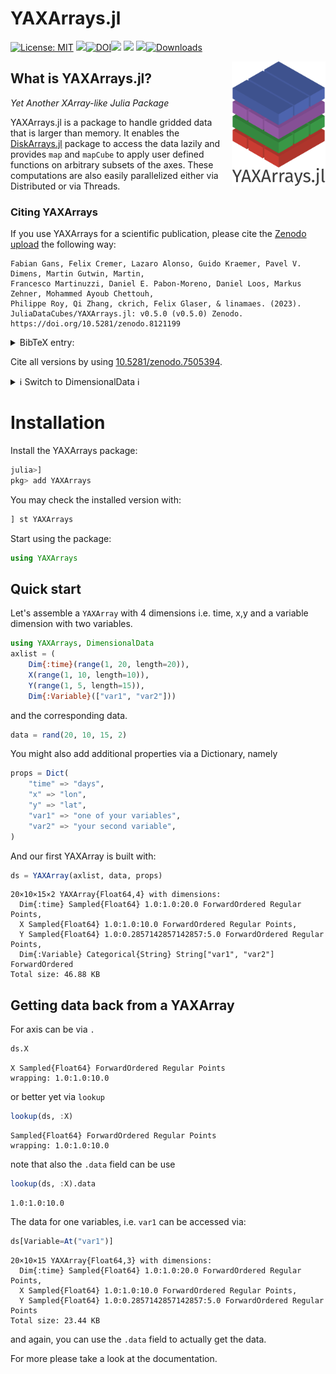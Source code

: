 # YAXArrays.jl

[![License: MIT](https://img.shields.io/badge/License-MIT-green.svg)](https://github.com/JuliaDataCubes/YAXArrays.jl/blob/main/LICENSE)
[![][docs-dev-img]][docs-dev-url][![DOI][zenodo-img]][zenodo-url][![][ci-img]][ci-url] [![][codecov-img]][codecov-url]
[![][coveralls-img]][coveralls-url][![Downloads](https://shields.io/endpoint?url=https://pkgs.genieframework.com/api/v1/badge/YAXArrays&label=Downloads)](https://pkgs.genieframework.com?packages=YAXArrays)

<img src="docs/src/public/logo.png" align="right" style="padding-left:10px;" width="150"/>

[docs-dev-img]: https://img.shields.io/badge/docs-dev-blue.svg
[docs-dev-url]: https://JuliaDataCubes.github.io/YAXArrays.jl/dev/

[codecov-img]: https://codecov.io/gh/JuliaDataCubes/YAXArrays.jl/branch/master/graph/badge.svg
[codecov-url]: https://codecov.io/gh/JuliaDataCubes/YAXArrays.jl

[ci-img]: https://github.com/JuliaDataCubes/YAXArrays.jl/workflows/CI/badge.svg
[ci-url]: https://github.com/JuliaDataCubes/YAXArrays.jl/actions?query=workflow%3ACI

[coveralls-img]: https://coveralls.io/repos/github/JuliaDataCubes/YAXArrays.jl/badge.svg?branch=master
[coveralls-url]: https://coveralls.io/github/JuliaDataCubes/YAXArrays.jl?branch=master

[zenodo-url]: https://doi.org/10.5281/zenodo.7505394
[zenodo-img]: https://zenodo.org/badge/DOI/10.5281/zenodo.7505394.svg


## What is YAXArrays.jl?
*Yet Another XArray-like Julia Package*

YAXArrays.jl is a package to handle gridded data that is larger than memory. It enables the [DiskArrays.jl](https://github.com/meggart/DiskArrays.jl) package to access the data lazily and provides `map` and `mapCube` to apply user defined functions on arbitrary subsets of the axes. These computations are also easily parallelized either via Distributed or via Threads. 

### Citing YAXArrays
If you use YAXArrays for a scientific publication, please cite the [Zenodo upload](https://doi.org/10.5281/zenodo.7505394) the following way:

```
Fabian Gans, Felix Cremer, Lazaro Alonso, Guido Kraemer, Pavel V. Dimens, Martin Gutwin, Martin,
Francesco Martinuzzi, Daniel E. Pabon-Moreno, Daniel Loos, Markus Zehner, Mohammed Ayoub Chettouh,
Philippe Roy, Qi Zhang, ckrich, Felix Glaser, & linamaes. (2023).
JuliaDataCubes/YAXArrays.jl: v0.5.0 (v0.5.0) Zenodo. https://doi.org/10.5281/zenodo.8121199
```

<details>
  <summary>BibTeX entry:</summary>

```bib
@software{fabian_gans_2023_8121199,
  author       = {Fabian Gans and
                  Felix Cremer and
                  Lazaro Alonso and
                  Guido Kraemer and
                  Pavel V. Dimens and
                  Martin Gutwin and
                  Martin and
                  Francesco Martinuzzi and
                  Daniel E. Pabon-Moreno and
                  Daniel Loos and
                  Markus Zehner and
                  Mohammed Ayoub Chettouh and
                  Philippe Roy and
                  Qi Zhang and
                  ckrich and
                  Felix Glaser and
                  linamaes},
  title        = {JuliaDataCubes/YAXArrays.jl: v0.5.0},
  month        = jul,
  year         = 2023,
  publisher    = {Zenodo},
  version      = {v0.5.0},
  doi          = {10.5281/zenodo.8121199},
  url          = {https://doi.org/10.5281/zenodo.8121199}
}
```
</details>

Cite all versions by using [10.5281/zenodo.7505394](https://doi.org/10.5281/zenodo.7505394).

<details>
  <summary> ℹ️ Switch to DimensionalData ℹ️ </summary>


With `YAXArrays.jl 0.5` we switched the underlying data type to be a subtype of the DimensionalData.jl types. 
Therefore the indexing with named dimensions changed to the DimensionalData syntax. 
See the [DimensionalData.jl docs](https://rafaqz.github.io/DimensionalData.jl/stable/) and the `Switch` to DimensionalData section in our docs.

</details>

# Installation

Install the YAXArrays package:
```julia
julia>]
pkg> add YAXArrays
```

You may check the installed version with:
```julia
] st YAXArrays
```

Start using the package:
```julia
using YAXArrays
```

## Quick start

Let's assemble a `YAXArray` with 4 dimensions i.e. time, x,y and a variable dimension with two variables.

```julia
using YAXArrays, DimensionalData
axlist = (
    Dim{:time}(range(1, 20, length=20)),
    X(range(1, 10, length=10)),
    Y(range(1, 5, length=15)),
    Dim{:Variable}(["var1", "var2"]))
```
and the corresponding data.
```julia
data = rand(20, 10, 15, 2)
```

You might also add additional properties via a Dictionary, namely

```julia
props = Dict(
    "time" => "days",
    "x" => "lon",
    "y" => "lat",
    "var1" => "one of your variables",
    "var2" => "your second variable",
)
```

And our first YAXArray is built with:

```julia
ds = YAXArray(axlist, data, props)
```
```
20×10×15×2 YAXArray{Float64,4} with dimensions: 
  Dim{:time} Sampled{Float64} 1.0:1.0:20.0 ForwardOrdered Regular Points,
  X Sampled{Float64} 1.0:1.0:10.0 ForwardOrdered Regular Points,
  Y Sampled{Float64} 1.0:0.2857142857142857:5.0 ForwardOrdered Regular Points,
  Dim{:Variable} Categorical{String} String["var1", "var2"] ForwardOrdered
Total size: 46.88 KB
```

## Getting data back from a YAXArray

For axis can be via `.` 

```julia
ds.X
```
```
X Sampled{Float64} ForwardOrdered Regular Points
wrapping: 1.0:1.0:10.0
```

or better yet via `lookup`

```julia
lookup(ds, :X)
```
```
Sampled{Float64} ForwardOrdered Regular Points
wrapping: 1.0:1.0:10.0
```

note that also the `.data` field can be use
```julia
lookup(ds, :X).data
```
```
1.0:1.0:10.0
```

The data for one variables, i.e. `var1` can be accessed via:

```julia
ds[Variable=At("var1")]
```
```
20×10×15 YAXArray{Float64,3} with dimensions: 
  Dim{:time} Sampled{Float64} 1.0:1.0:20.0 ForwardOrdered Regular Points,
  X Sampled{Float64} 1.0:1.0:10.0 ForwardOrdered Regular Points,
  Y Sampled{Float64} 1.0:0.2857142857142857:5.0 ForwardOrdered Regular Points
Total size: 23.44 KB
```
and again, you can use the `.data` field to actually get the data.


For more please take a look at the documentation. 
